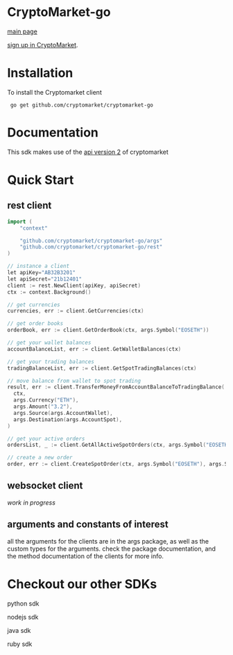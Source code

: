# CryptoMarket-go
[main page](https://www.cryptomkt.com/)


[sign up in CryptoMarket](https://www.cryptomkt.com/account/register).

# Installation
To install the Cryptomarket client
```
 go get github.com/cryptomarket/cryptomarket-go
```
# Documentation
This sdk makes use of the [api version 2](https://api.exchange.cryptomkt.com/v2) of cryptomarket


# Quick Start

## rest client
```go
import (
	"context"

    "github.com/cryptomarket/cryptomarket-go/args"
    "github.com/cryptomarket/cryptomarket-go/rest"
)

// instance a client
let apiKey="AB32B3201"
let apiSecret="21b12401"
client := rest.NewClient(apiKey, apiSecret)
ctx := context.Background()

// get currencies
currencies, err := client.GetCurrencies(ctx)

// get order books
orderBook, err := client.GetOrderBook(ctx, args.Symbol("EOSETH"))

// get your wallet balances
accountBalanceList, err := client.GetWalletBalances(ctx)

// get your trading balances
tradingBalanceList, err := client.GetSpotTradingBalances(ctx)

// move balance from wallet to spot trading
result, err := client.TransferMoneyFromAccountBalanceToTradingBalance(
  ctx,
  args.Currency("ETH"),
  args.Amount("3.2"),
  args.Source(args.AccountWallet),
  args.Destination(args.AccountSpot),
)

// get your active orders
ordersList, _ := client.GetAllActiveSpotOrders(ctx, args.Symbol("EOSETH"))

// create a new order
order, err := client.CreateSpotOrder(ctx, args.Symbol("EOSETH"), args.Side(args.SideTypeBuy), args.Quantity("10"), args.Price("10"))
```

## websocket client
*work in progress*
## arguments and constants of interest
all the arguments for the clients are in the args package, as well as the custom types for the arguments. check the package documentation, and the method documentation of the clients for more info.

# Checkout our other SDKs
<!-- agregar links -->
python sdk

nodejs sdk

java sdk

ruby sdk